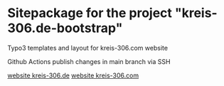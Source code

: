 Sitepackage for the project "kreis-306.de-bootstrap"
==============================================================

Typo3 templates and layout for kreis-306.com website

Github Actions publish changes in main branch via SSH

[website kreis-306.de](http://kreis-306.de/) 
[website kreis-306.com](http://kreis-306.com/) 
